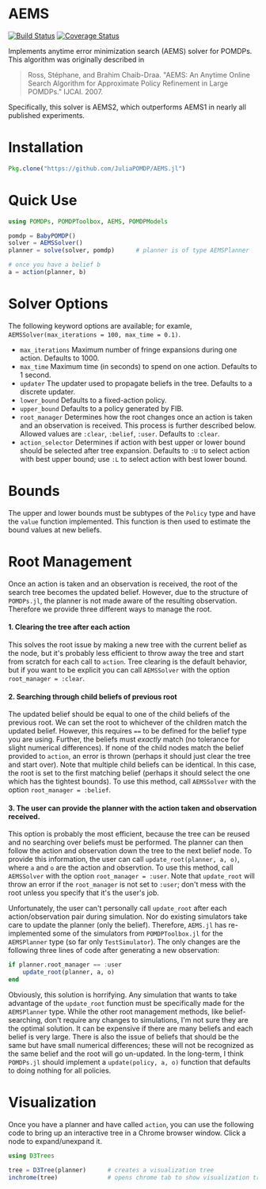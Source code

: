 # AEMS

[![Build Status](https://travis-ci.org/JuliaPOMDP/AEMS.jl.svg?branch=master)](https://travis-ci.org/JuliaPOMDP/AEMS.jl)
[![Coverage Status](https://coveralls.io/repos/JuliaPOMDP/AEMS.jl/badge.svg?branch=master&service=github)](https://coveralls.io/github/JuliaPOMDP/AEMS.jl?branch=master)

Implements anytime error minimization search (AEMS) solver for POMDPs. This algorithm was originally described in

> Ross, Stéphane, and Brahim Chaib-Draa. "AEMS: An Anytime Online Search Algorithm for Approximate Policy Refinement in Large POMDPs." IJCAI. 2007.

Specifically, this solver is AEMS2, which outperforms AEMS1 in nearly all published experiments.

# Installation

```julia
Pkg.clone("https://github.com/JuliaPOMDP/AEMS.jl")
```


# Quick Use

```julia
using POMDPs, POMDPToolbox, AEMS, POMDPModels

pomdp = BabyPOMDP()
solver = AEMSSolver()
planner = solve(solver, pomdp)      # planner is of type AEMSPlanner

# once you have a belief b
a = action(planner, b)
```

# Solver Options

The following keyword options are available; for examle, `AEMSSolver(max_iterations = 100, max_time = 0.1)`.

* `max_iterations` Maximum number of fringe expansions during one action. Defaults to 1000.
* `max_time` Maximum time (in seconds) to spend on one action. Defaults to 1 second.
* `updater` The updater used to propagate beliefs in the tree. Defaults to a discrete updater.
* `lower_bound` Defaults to a fixed-action policy.
* `upper_bound` Defaults to a policy generated by FIB.
* `root_manager` Determines how the root changes once an action is taken and an observation is received. This process is further described below. Allowed values are `:clear`, `:belief`, `:user`. Defaults to `:clear`.
* `action_selector` Determines if action with best upper or lower bound should be selected after tree expansion. Defaults to `:U` to select action with best upper bound; use `:L` to select action with best lower bound.

# Bounds
The upper and lower bounds must be subtypes of the `Policy` type and have the `value` function implemented.
This function is then used to estimate the bound values at new beliefs.

# Root Management

Once an action is taken and an observation is received, the root of the search tree becomes the updated belief. However, due to the structure of `POMDPs.jl`, the planner is not made aware of the resulting observation. Therefore we provide three different ways to manage the root.

#### 1. **Clearing the tree after each action**

This solves the root issue by making a new tree with the current belief as the node, but it's probably less efficient to throw away the tree and start from scratch for each call to `action`.
Tree clearing is the default behavior, but if you want to be explicit you can call `AEMSSolver` with the option `root_manager = :clear`.

#### 2. **Searching through child beliefs of previous root**

The updated belief should be equal to one of the child beliefs of the previous root.
We can set the root to whichever of the children match the updated belief.
However, this requires `==` to be defined for the belief type you are using.
Further, the beliefs must *exactly* match (no tolerance for slight numerical differences).
If none of the child nodes match the belief provided to `action`, an error is thrown (perhaps it should just clear the tree and start over).
Note that multiple child beliefs can be identical.
In this case, the root is set to the first matching belief (perhaps it should select the one which has the tightest bounds).
To use this method, call `AEMSSolver` with the option `root_manager = :belief`.


#### 3. **The user can provide the planner with the action taken and observation received.**

This option is probably the most efficient, because the tree can be reused and no searching over beliefs must be performed. The planner can then follow the action and observation down the tree to the next belief node.
To provide this information, the user can call `update_root(planner, a, o)`, where `a` and `o` are the action and observtion.
To use this method, call `AEMSSolver` with the option `root_manager = :user`.
Note that `update_root` will throw an error if the `root_manager` is not set to `:user`; don't mess with the root unless you specify that it's the user's job.

Unfortunately, the user can't personally call `update_root` after each action/observation pair during simulation.
Nor do existing simulators take care to update the planner (only the belief).
Therefore, `AEMS.jl` has re-implemented some of the simulators from `POMDPToolbox.jl` for the `AEMSPlanner` type (so far only `TestSimulator`).
The only changes are the following three lines of code after generating a new observation:
```julia
if planner.root_manager == :user
    update_root(planner, a, o)
end
```
Obviously, this solution is horrifying.
Any simulation that wants to take advantage of the `update_root` function must be specifically made for the `AEMSPlanner` type.
While the other root management methods, like belief-searching, don't require any changes to simulations, I'm not sure they are the optimal solution.
It can be expensive if there are many beliefs and each belief is very large.
There is also the issue of beliefs that should be the same but have small numerical differences; these will not be recognized as the same belief and the root will go un-updated.
In the long-term, I think `POMDPs.jl` should implement a `update(policy, a, o)` function that defaults to doing nothing for all policies.


# Visualization
Once you have a planner and have called `action`, you can use the following code to bring up an interactive tree in a Chrome browser window. Click a node to expand/unexpand it.

```julia
using D3Trees

tree = D3Tree(planner)      # creates a visualization tree
inchrome(tree)              # opens chrome tab to show visualization tree
```
